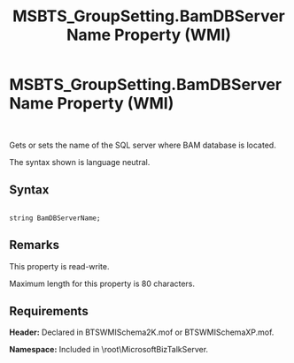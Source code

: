 ﻿---
title: MSBTS_GroupSetting.BamDBServerName Property (WMI)
TOCTitle: MSBTS_GroupSetting.BamDBServerName Property (WMI)
ms:assetid: 88bda811-1523-4d10-b3cb-1d8f4f9b2a89
ms:mtpsurl: https://msdn.microsoft.com/en-us/library/Aa561234(v=BTS.80)
ms:contentKeyID: 51529497
ms.date: 08/30/2017
mtps_version: v=BTS.80
---

# MSBTS\_GroupSetting.BamDBServerName Property (WMI)

 

Gets or sets the name of the SQL server where BAM database is located.

The syntax shown is language neutral.

## Syntax

``` 
  
string BamDBServerName;  
```

## Remarks

This property is read-write.

Maximum length for this property is 80 characters.

## Requirements

**Header:** Declared in BTSWMISchema2K.mof or BTSWMISchemaXP.mof.

**Namespace:** Included in \\root\\MicrosoftBizTalkServer.

